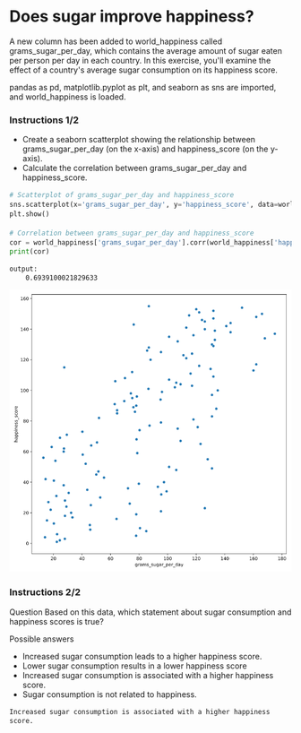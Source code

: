 # Does sugar improve happiness?
A new column has been added to world_happiness called grams_sugar_per_day, which contains the average amount of sugar eaten per person per day in each country. In this exercise, you'll examine the effect of a country's average sugar consumption on its happiness score.

pandas as pd, matplotlib.pyplot as plt, and seaborn as sns are imported, and world_happiness is loaded.

### Instructions 1/2

* Create a seaborn scatterplot showing the relationship between grams_sugar_per_day (on the x-axis) and happiness_score (on the y-axis).
* Calculate the correlation between grams_sugar_per_day and happiness_score.

``` python
# Scatterplot of grams_sugar_per_day and happiness_score
sns.scatterplot(x='grams_sugar_per_day', y='happiness_score', data=world_happiness)
plt.show()

# Correlation between grams_sugar_per_day and happiness_score
cor = world_happiness['grams_sugar_per_day'].corr(world_happiness['happiness_score'])
print(cor)

```

``` output
output:
    0.6939100021829633

```

![alt text](Does_sugar_improve_happiness_1.png)

### Instructions 2/2

Question
Based on this data, which statement about sugar consumption and happiness scores is true?

Possible answers


* Increased sugar consumption leads to a higher happiness score.
* Lower sugar consumption results in a lower happiness score
* Increased sugar consumption is associated with a higher happiness score.
* Sugar consumption is not related to happiness.

``` output
Increased sugar consumption is associated with a higher happiness score.

```